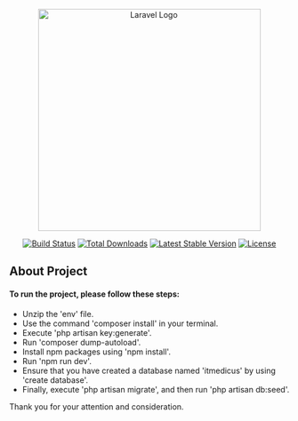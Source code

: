 <p align="center"><a href="https://laravel.com" target="_blank"><img src="https://raw.githubusercontent.com/laravel/art/master/logo-lockup/5%20SVG/2%20CMYK/1%20Full%20Color/laravel-logolockup-cmyk-red.svg" width="400" alt="Laravel Logo"></a></p>

<p align="center">
<a href="https://github.com/laravel/framework/actions"><img src="https://github.com/laravel/framework/workflows/tests/badge.svg" alt="Build Status"></a>
<a href="https://packagist.org/packages/laravel/framework"><img src="https://img.shields.io/packagist/dt/laravel/framework" alt="Total Downloads"></a>
<a href="https://packagist.org/packages/laravel/framework"><img src="https://img.shields.io/packagist/v/laravel/framework" alt="Latest Stable Version"></a>
<a href="https://packagist.org/packages/laravel/framework"><img src="https://img.shields.io/packagist/l/laravel/framework" alt="License"></a>
</p>

## About Project

#### To run the project, please follow these steps:

- Unzip the 'env' file.
- Use the command 'composer install' in your terminal.
- Execute 'php artisan key:generate'.
- Run 'composer dump-autoload'.
- Install npm packages using 'npm install'.
- Run 'npm run dev'.
- Ensure that you have created a database named 'itmedicus' by using 'create database'.
- Finally, execute 'php artisan migrate', and then run 'php artisan db:seed'.

Thank you for your attention and consideration.
